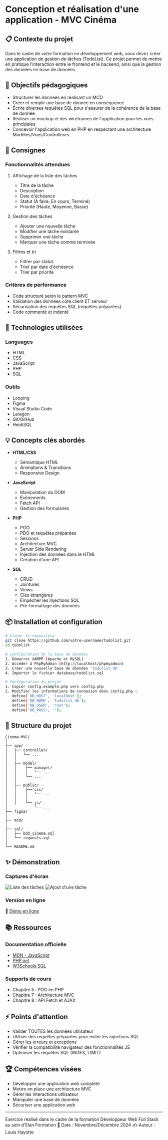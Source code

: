 # Conception et réalisation d'une application - MVC Cinéma

## 📋 Contexte du projet
Dans le cadre de votre formation en développement web, vous devez créer une application de gestion de tâches (TodoList). Ce projet permet de mettre en pratique l'interaction entre le frontend et le backend, ainsi que la gestion des données en base de données.

## 🎯 Objectifs pédagogiques
- Structurer les données en réalisant un MCD 
- Créer et remplir une base de donnée en conséquence
- Écrire diverses requêtes SQL pour s'assurer de la cohérence de la base de donnée
- Réaliser un mockup et des wireframes de l'application pour les vues principales
- Concevoir l'application web en PHP en respectant une architecture Modèles/Vues/Controlleurs

## 📝 Consignes
### Fonctionnalités attendues
1. Affichage de la liste des tâches
   - Titre de la tâche
   - Description
   - Date d'échéance
   - Statut (À faire, En cours, Terminé)
   - Priorité (Haute, Moyenne, Basse)

2. Gestion des tâches
   - Ajouter une nouvelle tâche
   - Modifier une tâche existante
   - Supprimer une tâche
   - Marquer une tâche comme terminée

3. Filtres et tri
   - Filtrer par statut
   - Trier par date d'échéance
   - Trier par priorité

### Critères de performance
- Code structuré selon le pattern MVC
- Validation des données côté client ET serveur
- Sécurisation des requêtes SQL (requêtes préparées)
- Code commenté et indenté

## 🔧 Technologies utilisées
### Languages
- HTML
- CSS
- JavaScript
- PHP
- SQL

### Outils
- Looping
- Figma
- Visual Studio Code
- Laragon
- Git/GitHub
- HeidiSQL

## 💡 Concepts clés abordés
- **HTML/CSS**
  - Sémantique HTML
  - Animations & Transitions
  - Responsive Design
  
- **JavaScript**
  - Manipulation du DOM
  - Événements
  - Fetch API
  - Gestion des formulaires
  
- **PHP**
  - POO
  - PDO et requêtes préparées
  - Sessions
  - Architecture MVC
  - Server Side Rendering
  - Injection des données dans le HTML
  - Création d'une API
  
- **SQL**
  - CRUD
  - Jointures
  - Views
  - Clés étrangères
  - Empêcher les Injections SQL
  - Pré-formattage des données

## 📦 Installation et configuration
```bash
# Cloner le repository
git clone https://github.com/votre-username/todolist.git
cd todolist

# Configuration de la base de données
1. Démarrer XAMPP (Apache et MySQL)
2. Accéder à PhpMyAdmin (http://localhost/phpmyadmin)
3. Créer une nouvelle base de données 'todolist_db'
4. Importer le fichier database/todolist.sql

# Configuration du projet
1. Copier config.example.php vers config.php
2. Modifier les informations de connexion dans config.php :
   define('DB_HOST', 'localhost');
   define('DB_NAME', 'todolist_db');
   define('DB_USER', 'root');
   define('DB_PASS', '');
```

## 🚀 Structure du projet
```
Cinema-MVC/
│
├── app/
│   ├── controller/
│   │   └── ...
│   │
│   ├── model/
│   │    ├── manager/
│   │    │   └── ...
│   │    └── ...
│   │
│   ├── public/
│   │    ├── css/
│   │    │   └── ...
│   │    │
│   │    └── js/
│            └── ...
├── figma/
│
├── mcd/
│
├── sql/
│   ├── bdd_cinema.sql
│   └── requests.sql
│
└── README.md
```

## ✨ Démonstration
### Captures d'écran
![Liste des tâches](assets/images/tasks-list.png)
![Ajout d'une tâche](assets/images/add-task.png)

### Version en ligne
🔗 [Démo en ligne](http://votre-demo.com)

## 📚 Ressources
### Documentation officielle
- [MDN - JavaScript](https://developer.mozilla.org/fr/docs/Web/JavaScript)
- [PHP.net](https://www.php.net/manual/fr/)
- [W3Schools SQL](https://www.w3schools.com/sql/)

### Supports de cours
- Chapitre 5 : POO en PHP
- Chapitre 7 : Architecture MVC
- Chapitre 8 : API Fetch et AJAX

## ⚡ Points d'attention
- Valider TOUTES les données utilisateur
- Utiliser des requêtes préparées pour éviter les injections SQL
- Gérer les erreurs et exceptions
- Vérifier la compatibilité navigateur des fonctionnalités JS
- Optimiser les requêtes SQL (INDEX, LIMIT)

## 🏆 Compétences visées
- Développer une application web complète
- Mettre en place une architecture MVC
- Gérer les interactions utilisateur
- Manipuler une base de données
- Sécuriser une application web

---
Exercice réalisé dans le cadre de la formation Développeur Web Full Stack au sein d'Elan Formation
📅 Date : Novembre/Décembre 2024
✍️ Auteur : Louis Hayotte
